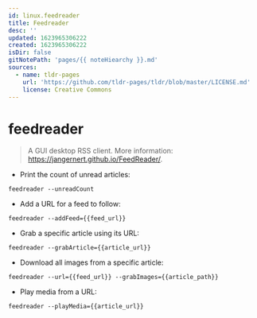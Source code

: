 ```yaml
---
id: linux.feedreader
title: Feedreader
desc: ''
updated: 1623965306222
created: 1623965306222
isDir: false
gitNotePath: 'pages/{{ noteHiearchy }}.md'
sources:
  - name: tldr-pages
    url: 'https://github.com/tldr-pages/tldr/blob/master/LICENSE.md'
    license: Creative Commons
---
```

# feedreader

> A GUI desktop RSS client.
> More information: <https://jangernert.github.io/FeedReader/>.

- Print the count of unread articles:

`feedreader --unreadCount`

- Add a URL for a feed to follow:

`feedreader --addFeed={{feed_url}}`

- Grab a specific article using its URL:

`feedreader --grabArticle={{article_url}}`

- Download all images from a specific article:

`feedreader --url={{feed_url}} --grabImages={{article_path}}`

- Play media from a URL:

`feedreader --playMedia={{article_url}}`

